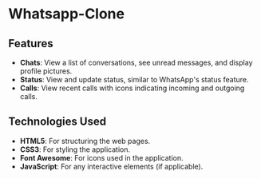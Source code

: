 # Whatsapp-Clone
## Features
- **Chats**: View a list of conversations, see unread messages, and display profile pictures.
- **Status**: View and update status, similar to WhatsApp's status feature.
- **Calls**: View recent calls with icons indicating incoming and outgoing calls.

## Technologies Used
- **HTML5**: For structuring the web pages.
- **CSS3**: For styling the application.
- **Font Awesome**: For icons used in the application.
- **JavaScript**: For any interactive elements (if applicable).

